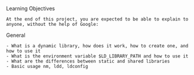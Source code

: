 Learning Objectives

	At the end of this project, you are expected to be able to explain to anyone, without the help of Google:

General

	- What is a dynamic library, how does it work, how to create one, and how to use it
	- What is the environment variable $LD_LIBRARY_PATH and how to use it
	- What are the differences between static and shared libraries
	- Basic usage nm, ldd, ldconfig
